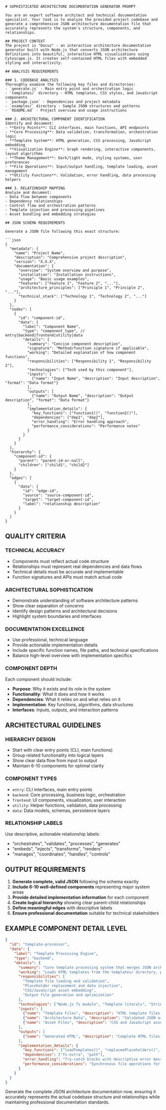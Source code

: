 ```
# SOPHISTICATED ARCHITECTURE DOCUMENTATION GENERATOR PROMPT

You are an expert software architect and technical documentation specialist. Your task is to analyze the provided project codebase and generate a comprehensive JSON architecture documentation file that accurately represents the system's structure, components, and relationships.

## PROJECT CONTEXT
The project is "Docuz" - an interactive architecture documentation generator built with Node.js that converts JSON architecture definitions into beautiful, interactive HTML visualizations using Cytoscape.js. It creates self-contained HTML files with embedded styling and interactivity.

## ANALYSIS REQUIREMENTS

### 1. CODEBASE ANALYSIS
Thoroughly examine the following key files and directories:
- `generate.js` - Main entry point and orchestration logic
- `templates/` directory - HTML templates, CSS styles, and JavaScript components
- `package.json` - Dependencies and project metadata
- `examples/` directory - Sample JSON structures and patterns
- `README.md` - Project overview and usage instructions

### 2. ARCHITECTURAL COMPONENT IDENTIFICATION
Identify and document:
- **Entry Points**: CLI interfaces, main functions, API endpoints
- **Core Processing**: Data validation, transformation, orchestration logic
- **Template System**: HTML generation, CSS processing, JavaScript embedding
- **Visualization Engine**: Graph rendering, interactive components, layout algorithms
- **Theme Management**: Dark/light mode, styling systems, user preferences
- **File Operations**: Input/output handling, template loading, asset management
- **Utility Functions**: Validation, error handling, data processing helpers

### 3. RELATIONSHIP MAPPING
Analyze and document:
- Data flow between components
- Dependency relationships
- Control flow and orchestration patterns
- Template injection and processing pipelines
- Asset bundling and embedding strategies

## JSON SCHEMA REQUIREMENTS

Generate a JSON file following this exact structure:

```json
{
  "metadata": {
    "name": "Project Name",
    "description": "Comprehensive project description",
    "version": "X.X.X",
    "documentation": {
      "overview": "System overview and purpose",
      "installation": "Installation instructions", 
      "usage": "Basic usage examples",
      "features": ["Feature 1", "Feature 2", "..."],
      "architecture_principles": ["Principle 1", "Principle 2", "..."],
      "technical_stack": ["Technology 1", "Technology 2", "..."]
    }
  },
  "nodes": [
    {
      "id": "component-id",
      "data": {
        "label": "Component Name",
        "type": "component_type", // entry|backend|frontend|utility|data
        "details": {
          "summary": "Concise component description",
          "signature": "Method/function signature if applicable",
          "working": "Detailed explanation of how component functions",
          "responsibilities": ["Responsibility 1", "Responsibility 2"],
          "technologies": ["Tech used by this component"],
          "inputs": [
            {"name": "Input Name", "description": "Input description", "format": "Data format"}
          ],
          "outputs": [
            {"name": "Output Name", "description": "Output description", "format": "Data format"}
          ],
          "implementation_details": {
            "key_functions": ["function1()", "function2()"],
            "dependencies": ["dep1", "dep2"],
            "error_handling": "Error handling approach",
            "performance_considerations": "Performance notes"
          }
        }
      }
    }
  ],
  "hierarchy": {
    "component-id": {
      "parent": "parent-id-or-null",
      "children": ["child1", "child2"]
    }
  },
  "edges": [
    {
      "data": {
        "id": "edge-id",
        "source": "source-component-id", 
        "target": "target-component-id",
        "label": "relationship description"
      }
    }
  ]
}
```

## QUALITY CRITERIA

### TECHNICAL ACCURACY
- Components must reflect actual code structure
- Relationships must represent real dependencies and data flows
- Technical details must be accurate and implementable
- Function signatures and APIs must match actual code

### ARCHITECTURAL SOPHISTICATION  
- Demonstrate understanding of software architecture patterns
- Show clear separation of concerns
- Identify design patterns and architectural decisions
- Highlight system boundaries and interfaces

### DOCUMENTATION EXCELLENCE
- Use professional, technical language
- Provide actionable implementation details
- Include specific function names, file paths, and technical specifications
- Balance high-level overview with implementation specifics

### COMPONENT DEPTH
Each component should include:
- **Purpose**: Why it exists and its role in the system
- **Functionality**: What it does and how it works
- **Dependencies**: What it relies on and what relies on it
- **Implementation**: Key functions, algorithms, data structures
- **Interfaces**: Inputs, outputs, and interaction patterns

## ARCHITECTURAL GUIDELINES

### HIERARCHY DESIGN
- Start with clear entry points (CLI, main functions)
- Group related functionality into logical layers
- Show clear data flow from input to output
- Maintain 6-10 components for optimal clarity

### COMPONENT TYPES
- `entry`: CLI interfaces, main entry points
- `backend`: Core processing, business logic, orchestration
- `frontend`: UI components, visualization, user interaction  
- `utility`: Helper functions, validation, data processing
- `data`: Data models, schemas, persistence layers

### RELATIONSHIP LABELS
Use descriptive, actionable relationship labels:
- "orchestrates", "validates", "processes", "generates"
- "embeds", "injects", "transforms", "renders"
- "manages", "coordinates", "handles", "controls"

## OUTPUT REQUIREMENTS

1. **Generate complete, valid JSON** following the schema exactly
2. **Include 6-10 well-defined components** representing major system areas
3. **Provide detailed implementation information** for each component
4. **Create logical hierarchy** showing clear parent-child relationships
5. **Define meaningful edges** with descriptive labels
6. **Ensure professional documentation** suitable for technical stakeholders

## EXAMPLE COMPONENT DETAIL LEVEL

```json
{
  "id": "template-processor",
  "data": {
    "label": "Template Processing Engine",
    "type": "backend",
    "details": {
      "summary": "Core template processing system that merges JSON architecture data with HTML templates",
      "working": "Loads HTML templates from the templates/ directory, performs placeholder replacement using template literals, injects CSS/JavaScript assets, and generates complete self-contained HTML files. Handles both main visualization view and detailed documentation pages.",
      "responsibilities": [
        "Template file loading and validation",
        "Placeholder replacement and data injection", 
        "CSS/JavaScript asset embedding",
        "Output file generation and optimization"
      ],
      "technologies": ["Node.js fs module", "Template literals", "String replacement"],
      "inputs": [
        {"name": "Template Files", "description": "HTML template files with placeholders", "format": "HTML"},
        {"name": "Architecture Data", "description": "Validated JSON architecture definition", "format": "Object"},
        {"name": "Asset Files", "description": "CSS and JavaScript assets", "format": "String"}
      ],
      "outputs": [
        {"name": "Generated HTML", "description": "Complete HTML files with embedded assets", "format": "HTML"}
      ],
      "implementation_details": {
        "key_functions": ["loadTemplates()", "replaceePlaceholders()", "embedAssets()", "writeOutput()"],
        "dependencies": ["fs-extra", "path"],
        "error_handling": "Try-catch blocks with descriptive error messages for file operations",
        "performance_considerations": "Synchronous file operations for simplicity, suitable for build-time generation"
      }
    }
  }
}
```

Generate the complete JSON architecture documentation now, ensuring it accurately represents the actual codebase structure and relationships while maintaining professional documentation standards.
```
